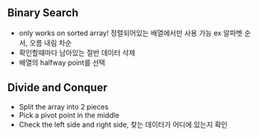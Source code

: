 ## Binary Search
* only works on sorted array!
정렬되어있는 배열에서만 사용 가능 ex 알파벳 순서, 오름 내림 차순
* 확인할때마다 남아있는 절반 데이터 삭제
* 배열의 halfway point를 선택

## Divide and Conquer
* Split the array into 2 pieces 
* Pick a pivot point in the middle 
* Check the left side and right side, 찾는 데이터가 어디에 있는지 확인


